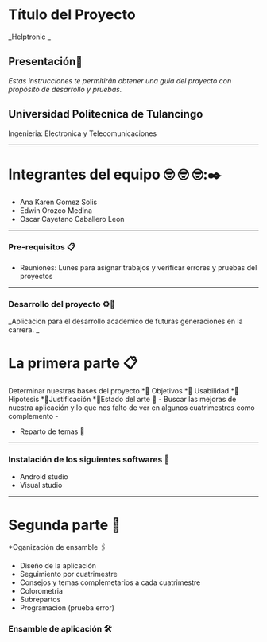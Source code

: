 # Título del Proyecto
_Helptronic _
## Presentación🚀
_Estas instrucciones te permitirán obtener una guia del proyecto con propósito de desarrollo y pruebas._
## Universidad Politecnica de Tulancingo 
Ingenieria: Electronica y Telecomunicaciones 
********************************************************
# Integrantes del equipo 🤓 🤓 🤓:✒️
 * Ana Karen Gomez Solis 
 * Edwin Orozco Medina 
 * Oscar Cayetano Caballero Leon 
**********************************************************************
### Pre-requisitos 📋 
* Reuniones: Lunes para asignar trabajos y verificar errores y pruebas del proyectos
********************************************************
### Desarrollo del proyecto  ⚙️🔧
_Aplicacion para el desarrollo academico de futuras generaciones en la carrera. _

# La primera parte 📋
Determinar nuestras bases del proyecto
  *📌 Objetivos
  *📌 Usabilidad 
  *📌 Hipotesis
  *📌Justificación
  *📌Estado del arte 
📄 - Buscar las mejoras de nuestra aplicación y lo que nos falto de ver en algunos cuatrimestres como complemento -
 * Reparto de temas 📖
 ****************************************************************
 ### Instalación de los siguientes softwares 🔧 
 * Android studio
 * Visual studio 
 
 ****************************************************************
 # Segunda parte 🔩
   *Oganización de ensamble 🖇️
   * Diseño de la aplicación 
   * Seguimiento por cuatrimestre
   * Consejos y temas complemetarios a cada cuatrimestre
   * Colorometria 
   * Subrepartos
   * Programación (prueba error)
  ### Ensamble de aplicación  🛠️

